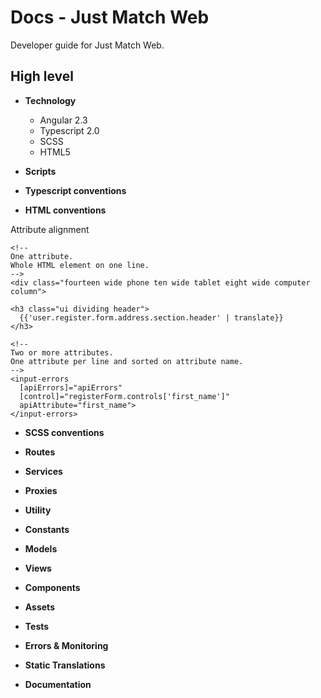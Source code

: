 # Docs - Just Match Web

Developer guide for Just Match Web.

## High level

* __Technology__
  - Angular 2.3
  - Typescript 2.0
  - SCSS
  - HTML5

* __Scripts__

* __Typescript conventions__

* __HTML conventions__

Attribute alignment
```
<!--
One attribute.
Whole HTML element on one line.
-->
<div class="fourteen wide phone ten wide tablet eight wide computer column">

<h3 class="ui dividing header">
  {{'user.register.form.address.section.header' | translate}}
</h3>

<!--
Two or more attributes.
One attribute per line and sorted on attribute name.
-->
<input-errors
  [apiErrors]="apiErrors"
  [control]="registerForm.controls['first_name']"
  apiAttribute="first_name">
</input-errors>
```


* __SCSS conventions__

* __Routes__

* __Services__

* __Proxies__

* __Utility__

* __Constants__

* __Models__

* __Views__

* __Components__

* __Assets__

* __Tests__

* __Errors & Monitoring__

* __Static Translations__

* __Documentation__
